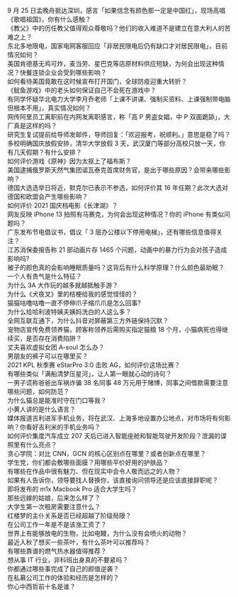 9 月 25 日孟晚舟抵达深圳，感言「如果信念有颜色那一定是中国红」，现场高唱《歌唱祖国》，你有什么感触？  
《教父》中的历任教父值得观众尊敬吗？他们的收入难道不是建立在意大利人的苦难之上？  
东北多地限电，国家电网客服回应「非居民限电后仍有缺口才对居民限电」，目前情况如何？  
美国肯德基无鸡可炸，麦当劳、星巴克等店原材料供应短缺，为何会出现这种情况？快餐连锁企业会受到哪些影响？  
如何看待美国竟敢在这时候宣布打开国门，全球防疫迎重大转折？  
《鱿鱼游戏》中的老头如何保证自己不会死在游戏中？  
有同学怀疑华北电力大学李月乔老师「上课不讲课、强制买资料、上课强制带电脑但根本不用」，真实情况如何？  
网传阿里员工离职前在内网发离职感言，称「高 P 男盗女娼，中 P 双面跪舔」，大厂真是这样的吗？  
研究生复试提前给导师发邮件，导师回复：「欢迎报考，祝顺利。」意思是稳了吗？  
多校明确国庆放假安排，清华大学放假 3 天，武汉厦门等部分高校只放一天，你有几天假期？有什么安排？  
如何评价游戏《原神》因为太抠上了福布斯？  
美国逮捕俄罗斯天然气集团诺瓦泰克首席财务官，是出于哪些原因？会带来哪些影响？  
德国大选选举日将近，默克尔已表示不参选，如何评价其 16 年任期？此次大选对德国和欧盟会产生哪些影响？  
如何评价 2021 国庆档电影《长津湖》？  
网友反映 iPhone 13 拍照有马赛克，为何会出现这种情况？你的 iPhone 有类似问题吗？  
广东发布节电倡议书，倡议「 3 层办公楼以下停用电梯」，还有哪些信息值得关注？  
江苏消保委报告称 21 部动画片存 1465 个问题，动画中的暴力行为会对孩子造成影响吗?  
被子的颜色真的会影响睡眠质量吗？这背后有什么科学原理？什么颜色最助眠？  
一个人有贵气是什么特征？  
为什么 3A 大作玩的越多就越抵触手游？  
为什么《犬夜叉》里的桔梗给我的感觉怪怪的？  
猫猫咕噜咕噜一直不停伸爪子缩爪爪是怎么回事?  
为什么给哈利波特姨夫姨妈洗白的人这么多？  
全网互联互通下，为什么抖音对屏蔽第三方外链保持沉默？  
宠物店宣传免费领养猫，顾客称领养后需购买指定猫粮 18 个月，小猫病死也得继续买，是否存在消费陷阱？  
丈夫喜欢虚拟女团 A-soul 怎么办？  
男朋友的裤子可以在哪里买？  
2021 KPL 秋季赛 eStarPro 3:0 击败 AG，如何评价这场比赛？  
有哪些类似「满船清梦压星河」，让人第一眼就心动的诗句？  
一男子谎称爸爸出车祸诈骗 38 名同事 48 万元用于赌博，同事之间借款需要注意哪些问题，如何防范？  
为什么猫总是能准时守在门口等我？  
小黄人讲的是什么语言？  
媒体报道吉利进军手机业务，将在武汉、上海多地设置办公地点，对市场将有何影响？你看好吉利米的手机业务吗？  
如何评价集度汽车成立 207 天后已进入智能座舱和智能驾驶开发阶段？泄漏的谍照里有什么亮点？  
贪心学院：对比 CNN，GCN 的核心区别点在哪里？或者创新点在哪里？  
学生党，你们都会敷哪些面膜？用哪些平价好用的护肤品？  
有哪些在作品中很有魅力、但在现实中会令人敬而远之的人物？  
如果有人告诉你，领导要找人替换你，该直接询问领导还是应该直接辞职呢？  
即将发布的 m1x Macbook Pro 适合大学生吗？  
那些远嫁的姑娘，后来怎么样了？  
大学生第一次租房需要注意什么？  
红楼梦的主仆关系是否已经超越了阶级局限？  
在公司工作一年是不是该涨工资了？  
世界上有能够放电的生物，比如电鳗，为什么没有会喷火的动物？  
最近入秋了想买一些茶叶，有什么茶叶可以推荐吗？  
有哪些靠谱的燃气热水器值得推荐？  
想从事 IT 行业，非科班出身真的不要紧吗？  
你都通过哪些事完成了自己的颜值逆袭？  
在私募公司工作的体验和经历是怎样的？  
你心中西哲前十名是谁？  
